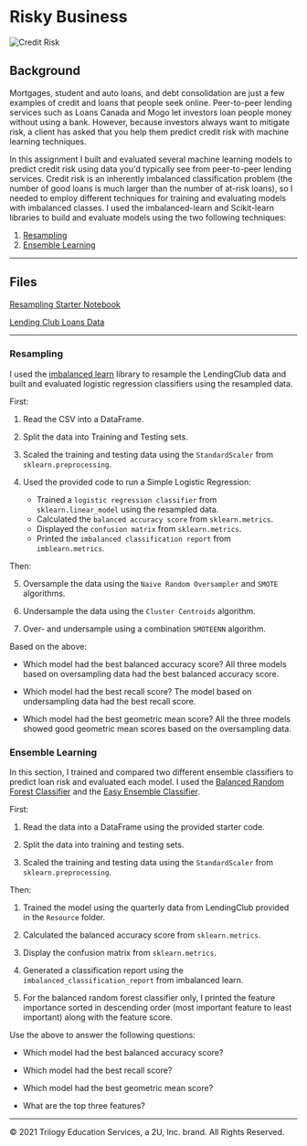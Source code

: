 # Risky Business
 
![Credit Risk](Images/credit-risk.jpg)

## Background

Mortgages, student and auto loans, and debt consolidation are just a few examples of credit and loans that people seek online. Peer-to-peer lending services such as Loans Canada and Mogo let investors loan people money without using a bank. However, because investors always want to mitigate risk, a client has asked that you help them predict credit risk with machine learning techniques.

In this assignment I built and evaluated several machine learning models to predict credit risk using data you'd typically see from peer-to-peer lending services. Credit risk is an inherently imbalanced classification problem (the number of good loans is much larger than the number of at-risk loans), so I needed to employ different techniques for training and evaluating models with imbalanced classes. I used the imbalanced-learn and Scikit-learn libraries to build and evaluate models using the two following techniques:

1. [Resampling](#Resampling)
2. [Ensemble Learning](#Ensemble-Learning)

- - -

## Files

[Resampling Starter Notebook](Starter_Code/credit_risk_resampling.ipynb)

[Lending Club Loans Data](Resources/LoanStats_2019Q1.csv.zip)

- - -

### Resampling

I used the [imbalanced learn](https://imbalanced-learn.readthedocs.io) library to resample the LendingClub data and built and evaluated logistic regression classifiers using the resampled data.

First:

1. Read the CSV into a DataFrame.

2. Split the data into Training and Testing sets.

3. Scaled the training and testing data using the `StandardScaler` from `sklearn.preprocessing`.

4. Used the provided code to run a Simple Logistic Regression:
    * Trained a `logistic regression classifier` from `sklearn.linear_model` using the resampled data.
    * Calculated the `balanced accuracy score` from `sklearn.metrics`.
    * Displayed the `confusion matrix` from `sklearn.metrics`.
    * Printed the `imbalanced classification report` from `imblearn.metrics`.

Then:

5. Oversample the data using the `Naive Random Oversampler` and `SMOTE` algorithms.

6. Undersample the data using the `Cluster Centroids` algorithm.

7. Over- and undersample using a combination `SMOTEENN` algorithm.


Based on the above:

* Which model had the best balanced accuracy score? All three models based on oversampling data had the best balanced accuracy score.
>
* Which model had the best recall score? The model based on undersampling data had the best recall score. 
>
* Which model had the best geometric mean score? All the three models showed good geometric mean scores based on the oversampling data.

### Ensemble Learning

In this section, I trained and compared two different ensemble classifiers to predict loan risk and evaluated each model. I used the [Balanced Random Forest Classifier](https://imbalanced-learn.org/stable/references/generated/imblearn.ensemble.BalancedRandomForestClassifier.html) and the [Easy Ensemble Classifier](https://imbalanced-learn.org/stable/references/generated/imblearn.ensemble.EasyEnsembleClassifier.html). 

First:

1. Read the data into a DataFrame using the provided starter code.

2. Split the data into training and testing sets.

3. Scaled the training and testing data using the `StandardScaler` from `sklearn.preprocessing`.


Then:

1. Trained the model using the quarterly data from LendingClub provided in the `Resource` folder.

2. Calculated the balanced accuracy score from `sklearn.metrics`.

3. Display the confusion matrix from `sklearn.metrics`.

4. Generated a classification report using the `imbalanced_classification_report` from imbalanced learn.

5. For the balanced random forest classifier only, I printed the feature importance sorted in descending order (most important feature to least important) along with the feature score.


Use the above to answer the following questions:

* Which model had the best balanced accuracy score?

* Which model had the best recall score?

* Which model had the best geometric mean score?

* What are the top three features?

- - -

© 2021 Trilogy Education Services, a 2U, Inc. brand. All Rights Reserved.
